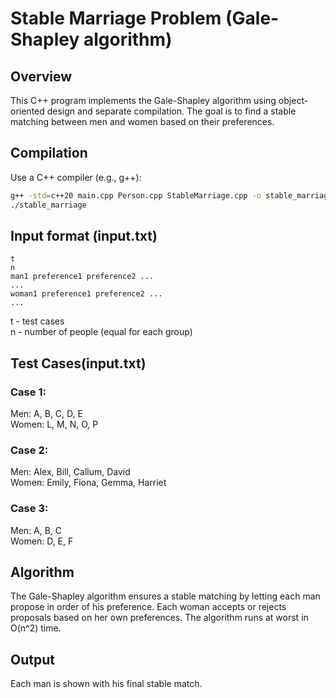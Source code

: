 # Stable Marriage Problem (Gale-Shapley algorithm)

## Overview
This C++ program implements the Gale-Shapley algorithm using object-oriented design and separate compilation. The goal is to find a stable matching between men and women based on their preferences.

## Compilation
Use a C++ compiler (e.g., g++):

```bash
g++ -std=c++20 main.cpp Person.cpp StableMarriage.cpp -o stable_marriage
./stable_marriage
```

## Input format (input.txt)
```
t
n
man1 preference1 preference2 ...
...
woman1 preference1 preference2 ...
...
```
t - test cases <br>
n - number of people (equal for each group)

## Test Cases(input.txt)
### Case 1:
Men: A, B, C, D, E  
Women: L, M, N, O, P

### Case 2:
Men: Alex, Bill, Callum, David  
Women: Emily, Fiona, Gemma, Harriet  

### Case 3:
Men: A, B, C  
Women: D, E, F  




## Algorithm
The Gale-Shapley algorithm ensures a stable matching by letting each man propose in order of his preference.
Each woman accepts or rejects proposals based on her own preferences.
The algorithm runs at worst in O(n^2) time.

## Output
Each man is shown with his final stable match.
